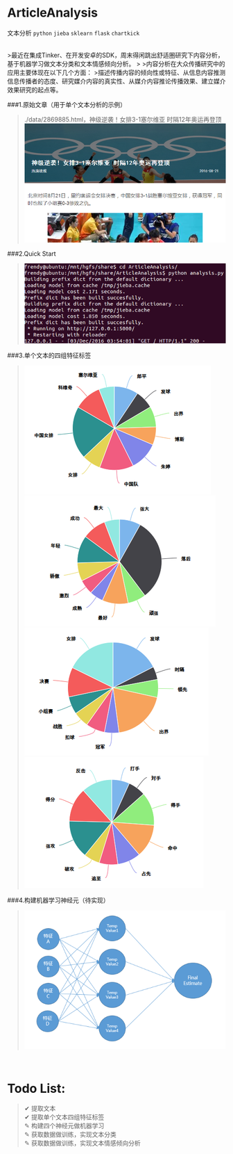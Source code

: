 # ArticleAnalysis
文本分析
`python`
`jieba`
`sklearn`
`flask`
`chartkick`

<br>
>最近在集成Tinker、在开发安卓的SDK，周末得闲跳出舒适圈研究下内容分析，基于机器学习做文本分类和文本情感倾向分析。
>
>内容分析在大众传播研究中的应用主要体现在以下几个方面：
>描述传播内容的倾向性或特征、从信息内容推测信息传播者的态度、研究媒介内容的真实性、从媒介内容推论传播效果、建立媒介效果研究的起点等。
<br>

###1.原始文章（用于单个文本分析的示例）
>./data/2869885.html，神级逆袭！女排3-1塞尔维亚 时隔12年奥运再登顶
>![image](https://raw.githubusercontent.com/frendyxzc/ArticleAnalysis/master/screenshot/20161203202855.png)<br>

###2.Quick Start
>![image](https://raw.githubusercontent.com/frendyxzc/ArticleAnalysis/master/screenshot/20161203195514.png)<br>

###3.单个文本的四组特征标签
>![image](https://raw.githubusercontent.com/frendyxzc/ArticleAnalysis/master/screenshot/20161203200223.png)<br>
>![image](https://raw.githubusercontent.com/frendyxzc/ArticleAnalysis/master/screenshot/20161203200259.png)<br>
>![image](https://raw.githubusercontent.com/frendyxzc/ArticleAnalysis/master/screenshot/20161203200330.png)<br>
>![image](https://raw.githubusercontent.com/frendyxzc/ArticleAnalysis/master/screenshot/20161203200353.png)<br>

###4.构建机器学习神经元（待实现）
>![image](https://raw.githubusercontent.com/frendyxzc/ArticleAnalysis/master/screenshot/20161203215048.png)<br>
<br>

# Todo List:
> ✔ 提取文本<br>
> ✔ 提取单个文本四组特征标签<br>
> ✎ 构建四个神经元做机器学习<br>
> ✎ 获取数据做训练，实现文本分类<br>
> ✎ 获取数据做训练，实现文本情感倾向分析<br>